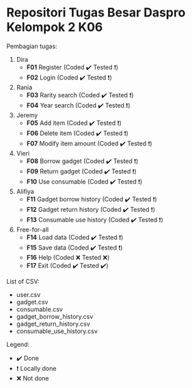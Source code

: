 # Repositori Tugas Besar Daspro Kelompok 2 K06

Pembagian tugas:
1. Dira
   * __F01__ Register (Coded :heavy_check_mark: Tested :exclamation:)
   * __F02__ Login (Coded :heavy_check_mark: Tested :exclamation:)
2. Rania
   * __F03__ Rarity search (Coded :heavy_check_mark: Tested :exclamation:)
   * __F04__ Year search (Coded :heavy_check_mark: Tested :exclamation:)
3. Jeremy
   * __F05__ Add item (Coded :heavy_check_mark: Tested :exclamation:)
   * __F06__ Delete item (Coded :heavy_check_mark: Tested :exclamation:)
   * __F07__ Modify item amount (Coded :heavy_check_mark: Tested :exclamation:)
4. Vieri
   * __F08__ Borrow gadget (Coded :heavy_check_mark: Tested :exclamation:)
   * __F09__ Return gadget (Coded :heavy_check_mark: Tested :exclamation:)
   * __F10__ Use consumable (Coded :heavy_check_mark: Tested :exclamation:)
5. Alifiya
   * __F11__ Gadget borrow history (Coded :heavy_check_mark: Tested :exclamation:)
   * __F12__ Gadget return history (Coded :heavy_check_mark: Tested :exclamation:)
   * __F13__ Consumable use history (Coded :heavy_check_mark: Tested :exclamation:)
6. Free-for-all
   * __F14__ Load data (Coded :heavy_check_mark: Tested :exclamation:)
   * __F15__ Save data (Coded :heavy_check_mark: Tested :exclamation:)
   * __F16__ Help (Coded :x: Tested :x:)
   * __F17__ Exit (Coded :heavy_check_mark: Tested :heavy_check_mark:)

List of CSV:
* user.csv
* gadget.csv
* consumable.csv
* gadget_borrow_history.csv
* gadget_return_history.csv
* consumable_use_history.csv

Legend:
* :heavy_check_mark: Done
* :exclamation: Locally done
* :x: Not done
